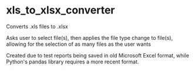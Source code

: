 # xls_to_xlsx_converter
Converts .xls files to .xlsx

Asks user to select file(s), then applies the file type change to file(s), allowing for the selection of as many files as the user wants

Created due to test reports being saved in old Microsoft Excel format, while Python's pandas library requires a more recent format.
